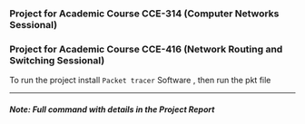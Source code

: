 ### Project for Academic Course CCE-314 (Computer Networks Sessional)
### Project for Academic Course CCE-416 (Network Routing and Switching Sessional)

To run the project install `Packet tracer` Software , then run the pkt file
<hr>

##### Note: Full command with details in the Project Report

